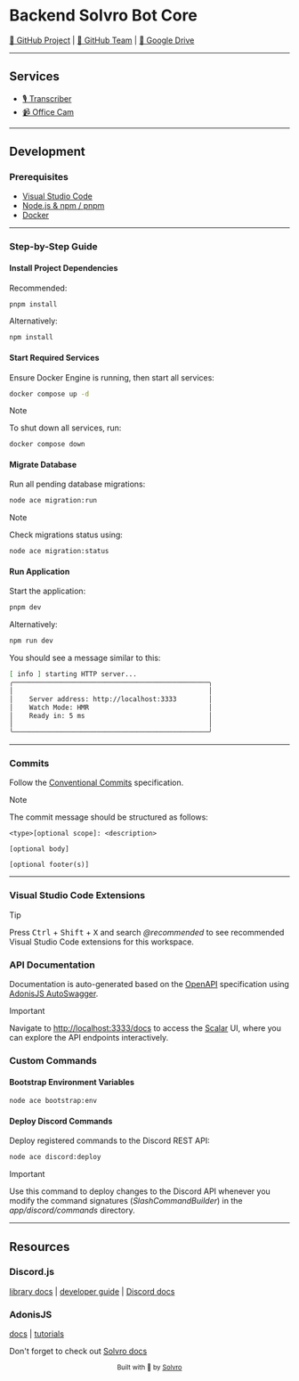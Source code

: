 # Backend Solvro Bot Core

[📂 GitHub Project](https://github.com/orgs/Solvro/projects/40) |
[👥 GitHub Team](https://github.com/orgs/Solvro/teams/solvro-bot) |
[💾 Google Drive](https://drive.google.com/drive/folders/1YeTG061qQ5Y9_eGXIXAa4POcpaZerIN5)

---

## Services

- [🎙️ Transcriber](https://github.com/Solvro/backend-solvro-bot-transcriber)
- [📹 Office Cam](https://github.com/Solvro/hardware-solvro-bot-office-cam)

---

## Development

### Prerequisites

- [Visual Studio Code](https://code.visualstudio.com/)
- [Node.js & npm / pnpm](https://nodejs.org/en/download)
- [Docker](https://www.docker.com/)

---

### Step-by-Step Guide

#### Install Project Dependencies

Recommended:

```bash
pnpm install
```

Alternatively:

```bash
npm install
```

#### Start Required Services

Ensure Docker Engine is running, then start all services:

```bash
docker compose up -d
```

> [!NOTE] 
> To shut down all services, run:
> ```bash
> docker compose down
> ```

#### Migrate Database

Run all pending database migrations:

```bash
node ace migration:run
```

> [!NOTE] 
> Check migrations status using:
> ```bash
> node ace migration:status
> ```

#### Run Application

Start the application:

```bash
pnpm dev
```

Alternatively:

```bash
npm run dev
```

You should see a message similar to this:

```bash
[ info ] starting HTTP server...
╭─────────────────────────────────────────────────╮
│                                                 │
│    Server address: http://localhost:3333        │
│    Watch Mode: HMR                              │
│    Ready in: 5 ms                               │
│                                                 │
╰─────────────────────────────────────────────────╯
```

---

### Commits

Follow the [Conventional Commits](https://www.conventionalcommits.org) specification.

> [!NOTE]
> The commit message should be structured as follows:
>
> ```
> <type>[optional scope]: <description>
>
> [optional body]
>
> [optional footer(s)]
> ```

---

### Visual Studio Code Extensions

> [!TIP]
> Press <kbd>Ctrl</kbd> + <kbd>Shift</kbd> + <kbd>X</kbd> and search _@recommended_ to see recommended Visual Studio Code extensions for this workspace.

### API Documentation

Documentation is auto-generated based on the [OpenAPI](https://www.openapis.org) specification using [AdonisJS AutoSwagger](https://github.com/ad-on-is/adonis-autoswagger).

> [!IMPORTANT]
> Navigate to [http://localhost:3333/docs](http://localhost:3333/docs) to access the [Scalar](https://scalar.com) UI, where you can explore the API endpoints interactively.

### Custom Commands

#### Bootstrap Environment Variables

```bash
node ace bootstrap:env
```

#### Deploy Discord Commands

Deploy registered commands to the Discord REST API:

```bash
node ace discord:deploy
```
> [!IMPORTANT]
> Use this command to deploy changes to the Discord API whenever you modify the command signatures (*SlashCommandBuilder*) in the *app/discord/commands* directory.
>

---

## Resources

### Discord.js

[library docs](https://discord.js.org/docs) |
[developer guide](https://discordjs.guide) |
[Discord docs](https://discord.com/developers/docs)

### AdonisJS

[docs](https://docs.adonisjs.com) |
[tutorials](https://adocasts.com)

Don't forget to check out [Solvro docs](https://docs.solvro.pl/)


<div align="center">
  <sub>Built with 💙 by <a href="https://solvro.pl">Solvro</a>
</div>
